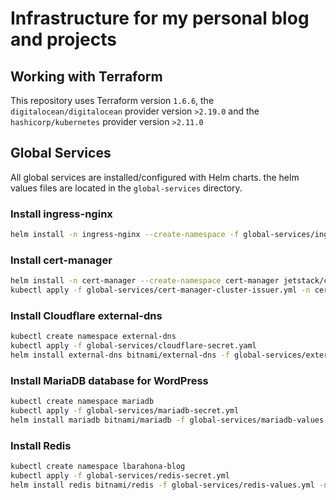 # Infrastructure for my personal blog and projects

## Working with Terraform

This repository uses Terraform version `1.6.6`, the `digitalocean/digitalocean` provider version `>2.19.0` and the `hashicorp/kubernetes` provider version `>2.11.0`

## Global Services

All global services are installed/configured with Helm charts.
the helm values files are located in the `global-services` directory.

### Install ingress-nginx

```bash
helm install -n ingress-nginx --create-namespace -f global-services/ingress-nginx-values.yml --set controller.ingressClassResource.default=true ingress-nginx ingress-nginx/ingress-nginx
```

### Install cert-manager

```bash
helm install -n cert-manager --create-namespace cert-manager jetstack/cert-manager --version v1.13.2 --set installCRDs=true
kubectl apply -f global-services/cert-manager-cluster-issuer.yml -n cert-manager
```

### Install Cloudflare external-dns

```bash
kubectl create namespace external-dns
kubectl apply -f global-services/cloudflare-secret.yaml
helm install external-dns bitnami/external-dns -f global-services/external-dns-values.yml -n external-dns
```

### Install MariaDB database for WordPress

```bash
kubectl create namespace mariadb
kubectl apply -f global-services/mariadb-secret.yml
helm install mariadb bitnami/mariadb -f global-services/mariadb-values.yml -n mariadb --set global.storageClass=do-block-storage
```

### Install Redis

```bash
kubectl create namespace lbarahona-blog
kubectl apply -f global-services/redis-secret.yml
helm install redis bitnami/redis -f global-services/redis-values.yml -n lbarahona-blog
```
